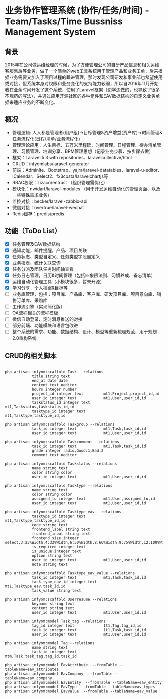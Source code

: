 # 业务协作管理系统 (协作/任务/时间) - Team/Tasks/Time Bussniss Management System #

## 背景 ##
2015年在公司做运维经理的时候，为了方便管理公司的自研产品信息和相关运维客服售后等业务，做了一个简单的web工具系统用于管理产品和业务工单，后来根据业务需要又加入了项目过程的跟进管理，那时发现公司研发和事业部也希望使用或对接，但系统本身对权限和业务变化的支持能力较弱，所以自2016年11月开始我在业余时间开发了这个系统，使用了Laravel框架（边学边做的，也导致了很多不规范的写法），并通过应用开源社区的各种组件和EAV数据结构的自定义业务单据来适应业务的不断变化。

## 概况 ##
* 管理逻辑: 人人都是管理者(用户组)->目标管理&资产增益(资产库)->时间管理&任务流程化(日程/清单/业务流程化)
* 管理理论应用：人生目标、五万米里程碑、时间管理、日程管理、待办清单管理、习惯管理、培训分享、BPM管理思想（记录业务步骤、按步骤去做）
* 框架：Laravel 5.3 with repositories、laravelcollective/html
* CRUD：infyomlabs/laravel-generator
* 前端：Adminlte、Bootstrap、yajra/laravel-datatables、laravel-u-editor、iCalendar、Select2、fx3costa/laravelchartjs等
* RBAC权限：zizaco/entrust （组织管理需优化）
* 模块化：nwidart/laravel-modules （用于开发运维自动化的管理页面、以及一些特殊需求业务）
* 监控对接：becker/laravel-zabbix-api
* 微信对接：overtrue/laravel-wechat
* Redis缓存：predis/predis

## 功能（ToDo List） ##
- [x] 任务管理及EAV数据结构
- [x] 通知功能，邮件提醒，产品、项目关联
- [x] 任务状态、类型自定义、任务类型字段自定义
- [x] 业务报表、统计关联查询
- [x] 任务分派及团队任务时间轴查看
- [x] 任务日志管理，日历&时间管理（包括四象限法则、习惯养成、备忘清单）
- [x] 运维自动化管理工具（小模块很多，暂未开源）
- [x] 学习分享，个人档案&目标等
- [ ] 业务库管理，包括：项目库、产品库、客户库、研发项目库、项目意向库、销售订单库、采购库
- [ ] 工作流引擎（实现简化版）
- [ ] OA流程相关的流程模板
- [ ] 微信自动登录、定时消息推送的对接
- [ ] 部分前端、功能模块和语言包改进
- [ ] 整个系统的需求、功能、数据结构、设计、模型等重新梳理规范，用于规划2.0重构系统

## CRUD的相关脚本 ##

```shell

php artisan infyom:scaffold Task --relations
			title string text
			end_at date date
			content text ueditor
			hours integer number
			project_id integer text     	mt1,Project,project_id,id
			user_id integer text			mt1,User,user_id,id
			taskstatus_id integer text	mt1,Taskstatus,taskstatus_id,id
			tasktype_id integer text		mt1,Tasktype,tasktype_id,id

php artisan infyom:scaffold Taskgroup --relations
			task_id integer text            mt1,Task,task_id,id
			user_id integer text			mt1,User,user_id,id

php artisan infyom:scaffold Taskcomment --relations
			task_id integer text            mt1,Task,task_id,id
			grade integer radio,Good:1,Bad:2
			comment text ueditor

php artisan infyom:scaffold Taskstatus --relations
            name string text
            color string color
            user_id integer text            mt1,User,user_id,id

php artisan infyom:scaffold Tasktype --relations
            name string text
            color string color
            assigned_to integer text        mt1,User,assigned_to,id
            user_id integer text            mt1,User,user_id,id

php artisan infyom:scaffold Tasktype_eav --relations
			tasktype_id integer text        mt1,Tasktype,tasktype_id,id
            code string text
            frontend_label string text
            frontend_input string text
            frontend_size integer select,3:25%Width,4:33%Width,6:50%Width,8:66%Width,9:75%Width,12:100%Width
            is_required integer text
            is_unique integer text
            option string text
            user_id integer text            mt1,User,user_id,id
            note string text

php artisan infyom:scaffold Tasktype_eav_value --relations
			task_id integer text            mt1,Task,task_id,id
			task_type_eav_id integer text   mt1,Tasktype_eav,task_id,id
            task_value string text

php artisan infyom:scaffold Userresume --relations
			keyname string text
			content string text
			user_id integer text			mt1,User,user_id,id

php artisan infyom:model Task_tag --relations
			tag_id integer text			    1t1,Tag,tag_id,id
			task_id integer text			1t1,Task,task_id,id
			user_id integer text			mt1,User,user_id,id

php artisan infyom:model Tag --relations
			name string text
			task_id integer text			mtm,Task,task_tag,tag_id,task_id
			
php artisan infyom:model EavAttribute  --fromTable --tableName=eav_attributes
php artisan infyom:model EavCompany  --fromTable --tableName=eav_company
php artisan infyom:model EavEntity  --fromTable --tableName=eav_entity
php artisan infyom:model EavType  --fromTable --tableName=eav_types
php artisan infyom:model EavValue  --fromTable --tableName=eav_value

```
